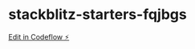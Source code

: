 # stackblitz-starters-fqjbgs

[Edit in Codeflow ⚡️](https://stackblitz.com/~/github.com/bdarlt/stackblitz-starters-fqjbgs)